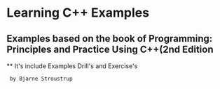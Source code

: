 # Learning C++ Examples 
##  Examples based on the book of Programming: Principles and Practice Using C++(2nd Edition
** It's include Examples Drill's and Exercise's 

     by Bjarne Stroustrup 


